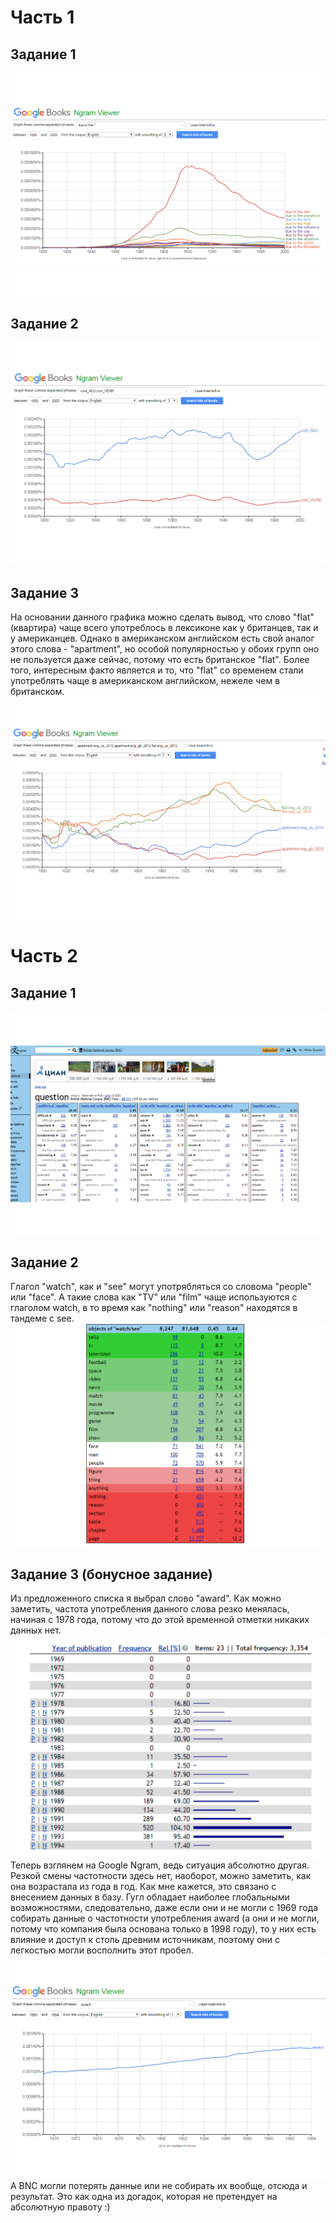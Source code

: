 # Часть 1
## Задание 1
![](https://github.com/drozdovnikita/hw6/blob/master/due_to_the.png)
## Задание 2 
![](https://github.com/drozdovnikita/hw6/blob/master/cool_ADJ%2C%20cool_VERB.png)
## Задание 3
На основании данного графика можно сделать вывод, что слово "flat" (квартира) чаще всего употреблось в лексиконе как у британцев, так и  у американцев. Однако в американском английском есть свой аналог этого слова - "apartment", но особой популярностью у обоих групп оно не пользуется даже сейчас, потому что есть британское "flat". Более того, интересным факто является и то, что "flat" со временем стали употреблять чаще в американском английском, нежеле чем в британском.
![](https://github.com/drozdovnikita/hw6/blob/master/apartment%20VS%20flat.png)
# Часть 2
## Задание 1
![](https://github.com/drozdovnikita/hw6/blob/master/question.png)
## Задание 2
Глагол "watch", как и "see" могут употрябляться со словома "people" или "face". А такие слова как "TV" или "film" чаще используются с глаголом watch, в то время как "nothing" или "reason" находятся в тандеме с see.
![](https://github.com/drozdovnikita/hw6/blob/master/watch%20VS%20see.png)
## Задание 3 (бонусное задание)
Из предложенного списка я выбрал слово "award". Как можно заметить, частота употребления данного слова резко менялась, начиная с 1978 года, потому что до этой временной отметки никаких данных нет.  
![](https://github.com/drozdovnikita/hw6/blob/master/award.png)
Теперь взглянем на Google Ngram, ведь ситуация абсолютно другая. Резкой смены частотности здесь нет, наоборот, можно заметить, как она возрастала из года в год. Как мне кажется, это связано с внесением данных в базу. Гугл обладает наиболее глобальными возможностями, следовательно, даже если они и не могли c 1969 года собирать данные о частотности употребления award (а они и не могли, потому что компания была основана только в 1998 году), то у них есть влияние и доступ к столь древним источникам, поэтому они с легкостью могли восполнить этот пробел.
![](https://github.com/drozdovnikita/hw6/blob/master/awardgoogle.png)
А BNC могли потерять данные или не собирать их вообще, отсюда и результат. Это как одна из догадок, которая не претендует на абсолютную правоту :)
